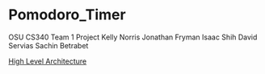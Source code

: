 # Pomodoro_Timer
OSU CS340 Team 1 Project
Kelly Norris
Jonathan Fryman
Isaac Shih
David Servias
Sachin Betrabet

[High Level Architecture](https://i.imgur.com/KOV37Vk.jpg)

